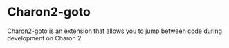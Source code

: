 # Charon2-goto

Charon2-goto is an extension that allows you to jump between code during development on Charon 2.
